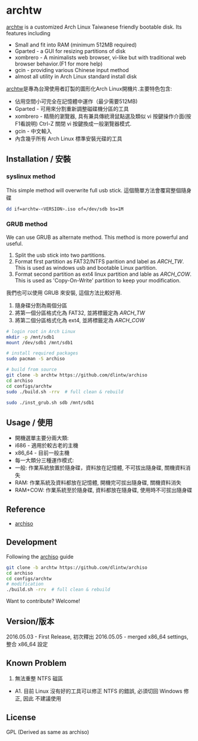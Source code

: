 # archtw
[archtw] is a customized Arch Linux Taiwanese friendly bootable disk.
Its features including
- Small and fit into RAM (minimum 512MB required)
- Gparted - a GUI for resizing partitions of disk
- xombrero - A minimalists web browser, vi-like but with traditional web 
  browser behavior.(F1 for more help)
- gcin - providing various Chinese input method
- almost all utility in Arch Linux standard install disk 

[archtw]是專為台灣使用者訂製的圖形化Arch Linux開機片.主要特色包含:
- 佔用空間小可完全在記憶體中運作（最少需要512MB)
- Gparted - 可用來分割重新調整磁碟機分區的工具
- xombrero - 精簡的瀏覽器, 具有兼具傳統滑鼠點選及類似 vi 按鍵操作介面(按F1看說明)
  Ctrl-Z 關閉 vi 按鍵換成一般瀏覽器模式.
- gcin - 中文輸入
- 內含幾乎所有 Arch Linux 標準安裝光碟的工具

## Installation / 安裝

### syslinux method
This simple method will overwrite full usb stick.
這個簡單方法會覆寫整個隨身碟
```sh
dd if=archtw-<VERSION>.iso of=/dev/sdb bs=1M
```
### GRUB method
We can use GRUB as alternate method. This method is more powerful and useful.

1. Split the usb stick into two partitions. 
2. Format first partition as FAT32/NTFS parition and label as *ARCH_TW*.  
  This is used as windows usb and bootable Linux partition.
3. Format second partition as ext4 linux partition and lable as *ARCH_COW*.
  This is used as 'Copy-On-Write' partition to keep your modification.

我們也可以使用 GRUB 來安裝, 這個方法比較好用.

1. 隨身碟分割為兩個分區
2. 將第一個分區格式化為 FAT32, 並將標籤定為 *ARCH_TW*
3. 將第二個分區格式化為 ext4, 並將標籤定為 *ARCH_COW*

```sh
# login root in Arch Linux
mkdir -p /mnt/sdb1
mount /dev/sdb1 /mnt/sdb1

# install required packages
sudo pacman -S archiso

# build from source
git clone -b archtw https://github.com/dlintw/archiso
cd archiso
cd configs/archtw
sudo ./build.sh -rrv  # full clean & rebuild

sudo ./inst_grub.sh sdb /mnt/sdb1
```
## Usage / 使用

* 開機選單主要分兩大類:
 * i686 - 適用於較古老的主機
 * x86\_64 - 目前一般主機
* 每一大類分三種運作模式:
 * 一般: 作業系統放置於隨身碟，資料放在記憶體, 不可拔出隨身碟, 關機資料消失
 * RAM: 作業系統及資料都放在記憶體, 開機完可拔出隨身碟, 關機資料消失
 * RAM+COW: 作業系統至於隨身碟, 資料都放在隨身碟, 使用時不可拔出隨身碟

## Reference
- [archiso]

## Development

Following the [archiso] guide
```sh
git clone -b archtw https://github.com/dlintw/archiso
cd archiso
cd configs/archtw
# modification
./build.sh -rrv  # full clean & rebuild
```
Want to contribute? Welcome!

## Version/版本
2016.05.03 - First Release, 初次釋出
2016.05.05 - merged x86\_64 settings,  整合 x86\_64 設定

Known Problem
-------------

1. 無法重整 NTFS 磁區
 * A1. 目前 Linux 沒有好的工具可以修正 NTFS 的錯誤, 必須切回 Windows 修正, 因此
   不建議使用

License
-------

GPL (Derived as same as archiso)

[archtw]: <https://github.com/dlintw/archiso/tree/archtw>
[archiso]: <https://wiki.archlinux.org/index.php/Archiso>

[//]: # (
vim:et sw=2 ts=2 ai nocp sta
        )
